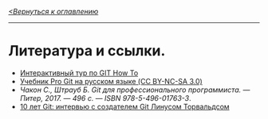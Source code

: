 [*<Вернуться к оглавлению*](readme.md)

---
# Литература и ссылки.

+ [Интерактивный тур по GIT How To](https://githowto.com/ru)
+ [Учебник Pro Git на русском языке (CC BY-NC-SA 3.0)](http://git-scm.com/book/ru/v2)
+ *Чакон С., Штрауб Б. Git для профессионального программиста. — Питер, 2017. — 496 с. — ISBN 978-5-496-01763-3*.
+ [10 лет Git: интервью с создателем Git Линусом Торвальдсом](https://web.archive.org/web/20160315034809/http://www.linux.com/news/featured-blogs/185-jennifer-cloer/821541-10-years-of-git-an-interview-with-git-creator-linus-torvalds)